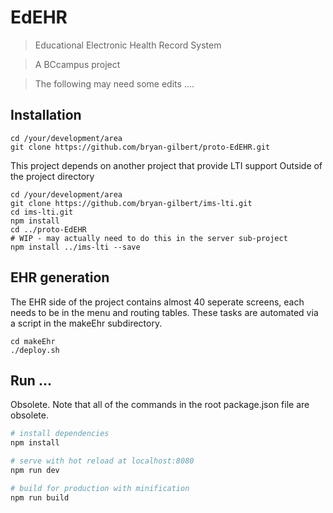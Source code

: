 # EdEHR

> Educational Electronic Health Record System

> A BCcampus project

> The following may need some edits ....

## Installation
```
cd /your/development/area
git clone https://github.com/bryan-gilbert/proto-EdEHR.git
```

This project depends on another project that provide LTI support
Outside of the project directory 
```
cd /your/development/area
git clone https://github.com/bryan-gilbert/ims-lti.git
cd ims-lti.git 
npm install
cd ../proto-EdEHR
# WIP - may actually need to do this in the server sub-project
npm install ../ims-lti --save
```

## EHR generation
The EHR side of the project contains almost 40 seperate screens, each needs to be in the menu and routing tables.  These tasks are automated via a script in the makeEhr subdirectory. 
```
cd makeEhr
./deploy.sh
```

## Run ...
Obsolete. Note that all of the commands in the root package.json file are obsolete.
``` bash
# install dependencies
npm install

# serve with hot reload at localhost:8080
npm run dev

# build for production with minification
npm run build
```
